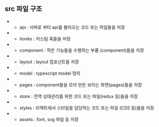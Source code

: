 
## src 파일 구조

- - api : 서버로 부터 api를 불러오는 코드 또는 파일들을 저장
- - hooks : 커스텀 훅들을 저장
- - component : 작은 기능들을 수행하는 부품 (component)들을 저장
- - layout : layout 컴포넌트들 저장
- - model : typescript model 정의
- - pages : component들을 모아 만든 보이는 화면(pages)들을 저장
- - store : 전역 상태관리를 위한 코드 또는 파일(redux 등)들을 저장
- - styles : 리액트에서 스타일을 담당하는 코드 또는 파일 (CSS 등)들을 저장
- - assets : font, svg 파일 등 저장
